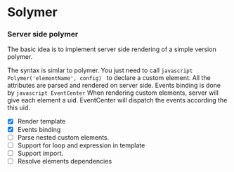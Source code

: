 Solymer
=======

### Server side polymer ###

The basic idea is to implement server side rendering of a simple version polymer.

The syntax is simlar to polymer. You just need to call ```javascript Polymer('elementName', config) ``` 
to declare a custom element. All the attributes are parsed and rendered on server side.
Events binding is done by ```javascript EventCenter``` When rendering custom elements, server will give each element a uid. EventCenter will dispatch the events according the this uid.

- [x] Render template
- [x] Events binding
- [ ] Parse nested custom elements.
- [ ] Support for loop and expression in template
- [ ] Support import.
- [ ] Resolve elements dependencies
